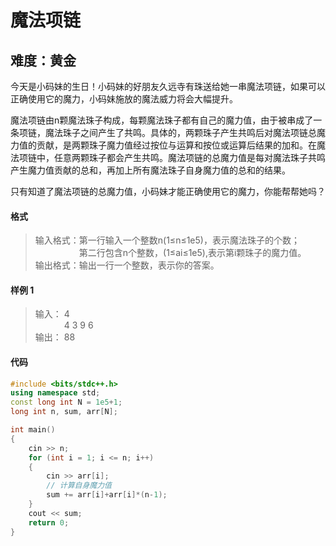 # 魔法项链
## 难度：黄金

今天是小码妹的生日！小码妹的好朋友久远寺有珠送给她一串魔法项链，如果可以正确使用它的魔力，小码妹施放的魔法威力将会大幅提升。

魔法项链由n颗魔法珠子构成，每颗魔法珠子都有自己的魔力值，由于被串成了一条项链，魔法珠子之间产生了共鸣。具体的，两颗珠子产生共鸣后对魔法项链总魔力值的贡献，是两颗珠子魔力值经过按位与运算和按位或运算后结果的加和。在魔法项链中，任意两颗珠子都会产生共鸣。魔法项链的总魔力值是每对魔法珠子共鸣产生魔力值贡献的总和，再加上所有魔法珠子自身魔力值的总和的结果。

只有知道了魔法项链的总魔力值，小码妹才能正确使用它的魔力，你能帮帮她吗？

#### 格式
>输入格式：第一行输入一个整数n(1≤n≤1e5)，表示魔法珠子的个数；
&emsp;&emsp;&emsp;&emsp;&emsp;第二行包含n个整数，(1≤ai≤1e5),表示第i颗珠子的魔力值。
<br>输出格式：输出一行一个整数，表示你的答案。

#### 样例 1
>输入：
4<br>
&emsp;&emsp;&emsp; 4 3 9 6<br>
输出：
88

#### 代码
```C++
#include <bits/stdc++.h>
using namespace std;
const long int N = 1e5+1;
long int n, sum, arr[N];

int main()
{
    cin >> n;
    for (int i = 1; i <= n; i++)
    {
        cin >> arr[i];
        // 计算自身魔力值
        sum += arr[i]+arr[i]*(n-1);
    }
    cout << sum;
    return 0;
}
```